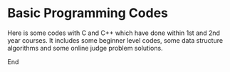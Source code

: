 # Basic Programming Codes

Here is some codes with C and C++ which have done within 1st and 2nd year courses. It includes some beginner level codes, some data structure algorithms and some online judge problem solutions.

End